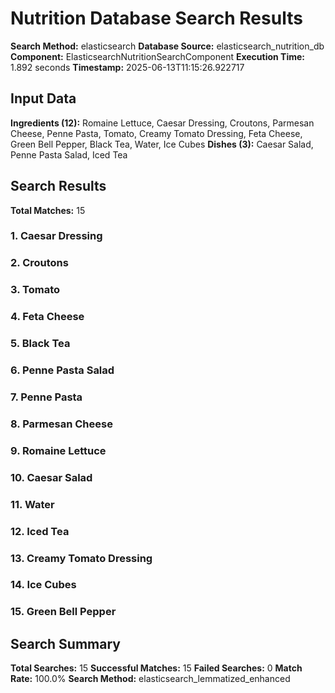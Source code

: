 # Nutrition Database Search Results

**Search Method:** elasticsearch
**Database Source:** elasticsearch_nutrition_db
**Component:** ElasticsearchNutritionSearchComponent
**Execution Time:** 1.892 seconds
**Timestamp:** 2025-06-13T11:15:26.922717

## Input Data
**Ingredients (12):** Romaine Lettuce, Caesar Dressing, Croutons, Parmesan Cheese, Penne Pasta, Tomato, Creamy Tomato Dressing, Feta Cheese, Green Bell Pepper, Black Tea, Water, Ice Cubes
**Dishes (3):** Caesar Salad, Penne Pasta Salad, Iced Tea

## Search Results
**Total Matches:** 15

### 1. Caesar Dressing

### 2. Croutons

### 3. Tomato

### 4. Feta Cheese

### 5. Black Tea

### 6. Penne Pasta Salad

### 7. Penne Pasta

### 8. Parmesan Cheese

### 9. Romaine Lettuce

### 10. Caesar Salad

### 11. Water

### 12. Iced Tea

### 13. Creamy Tomato Dressing

### 14. Ice Cubes

### 15. Green Bell Pepper

## Search Summary
**Total Searches:** 15
**Successful Matches:** 15
**Failed Searches:** 0
**Match Rate:** 100.0%
**Search Method:** elasticsearch_lemmatized_enhanced
